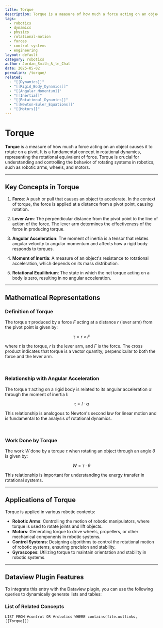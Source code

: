 ```yaml
---
title: Torque
description: Torque is a measure of how much a force acting on an object causes it to rotate on a pivot. It is a fundamental concept in rotational dynamics and is crucial for understanding the behavior of rotating systems in robotics.
tags:
  - robotics
  - dynamics
  - physics
  - rotational-motion
  - forces
  - control-systems
  - engineering
layout: default
category: robotics
author: Jordan_Smith_&_le_Chat
date: 2025-05-02
permalink: /torque/
related:
  - "[[Dynamics]]"
  - "[[Rigid_Body_Dynamics]]"
  - "[[Angular_Momentum]]"
  - "[[Inertia]]"
  - "[[Rotational_Dynamics]]"
  - "[[Newton-Euler_Equations]]"
  - "[[Motors]]"
---
```


# Torque

**Torque** is a measure of how much a force acting on an object causes it to rotate on a pivot. It is a fundamental concept in rotational dynamics, representing the rotational equivalent of force. Torque is crucial for understanding and controlling the behavior of rotating systems in robotics, such as robotic arms, wheels, and motors.

---

## Key Concepts in Torque

1. **Force**: A push or pull that causes an object to accelerate. In the context of torque, the force is applied at a distance from a pivot point, causing rotation.

2. **Lever Arm**: The perpendicular distance from the pivot point to the line of action of the force. The lever arm determines the effectiveness of the force in producing torque.

3. **Angular Acceleration**: The moment of inertia is a tensor that relates angular velocity to angular momentum and affects how a rigid body responds to torques.

4. **Moment of Inertia**: A measure of an object's resistance to rotational acceleration, which depends on its mass distribution.

5. **Rotational Equilibrium**: The state in which the net torque acting on a body is zero, resulting in no angular acceleration.

---

## Mathematical Representations

### Definition of Torque

The torque $\tau$ produced by a force $F$ acting at a distance $r$ (lever arm) from the pivot point is given by:

$$
\tau = r \times F
$$

where $\tau$ is the torque, $r$ is the lever arm, and $F$ is the force. The cross product indicates that torque is a vector quantity, perpendicular to both the force and the lever arm.

<br>

### Relationship with Angular Acceleration

The torque $\tau$ acting on a rigid body is related to its angular acceleration $\alpha$ through the moment of inertia $I$:

$$
\tau = I \cdot \alpha
$$

This relationship is analogous to Newton's second law for linear motion and is fundamental to the analysis of rotational dynamics.

<br>

### Work Done by Torque

The work $W$ done by a torque $\tau$ when rotating an object through an angle $\theta$ is given by:

$$
W = \tau \cdot \theta
$$

This relationship is important for understanding the energy transfer in rotational systems.

---

## Applications of Torque

Torque is applied in various robotic contexts:

- **Robotic Arms**: Controlling the motion of robotic manipulators, where torque is used to rotate joints and lift objects.
- **Motors**: Generating torque to drive wheels, propellers, or other mechanical components in robotic systems.
- **Control Systems**: Designing algorithms to control the rotational motion of robotic systems, ensuring precision and stability.
- **Gyroscopes**: Utilizing torque to maintain orientation and stability in robotic systems.

---

## Dataview Plugin Features

To integrate this entry with the Dataview plugin, you can use the following queries to dynamically generate lists and tables:

### List of Related Concepts

```dataview
LIST FROM #control OR #robotics WHERE contains(file.outlinks, [[Torque]])
